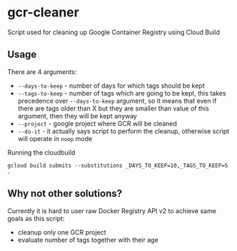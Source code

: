# gcr-cleaner
Script used for cleaning up Google Container Registry using Cloud Build

## Usage

There are 4 arguments:

* `--days-to-keep` - number of days for which tags should be kept
* `--tags-to-keep` - number of tags which are going to be kept, this takes precedence over `--days-to-keep` argument, so it means that even if there are tags older than X but they are smaller than value of this argument, then they will be kept anyway
* `--project` - google project where GCR will be cleaned
* `--do-it` - it actually says script to perform the cleanup, otherwise script will operate in `noop` mode

Running the cloudbuild

`gcloud build submits --substitutions _DAYS_TO_KEEP=10,_TAGS_TO_KEEP=5 .`


## Why not other solutions?

Currently it is hard to user raw Docker Registry API v2 to achieve same goals as this script:

* cleanup only one GCR project
* evaluate number of tags together with their age
